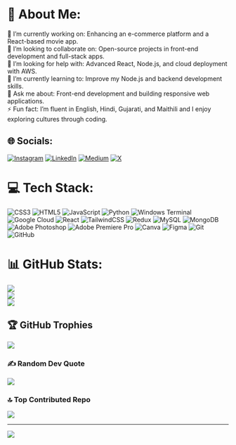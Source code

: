# 💫 About Me:
🔭 I’m currently working on: Enhancing an e-commerce platform and a React-based movie app.<br>👯 I’m looking to collaborate on: Open-source projects in front-end development and full-stack apps.<br>🤝 I’m looking for help with: Advanced React, Node.js, and cloud deployment with AWS.<br>🌱 I’m currently learning to: Improve my Node.js and backend development skills.<br>💬 Ask me about: Front-end development and building responsive web applications.<br>⚡ Fun fact: I’m fluent in English, Hindi, Gujarati, and Maithili and I enjoy exploring cultures through coding.


## 🌐 Socials:
[![Instagram](https://img.shields.io/badge/Instagram-%23E4405F.svg?logo=Instagram&logoColor=white)](https://instagram.com/karnprashantpk) [![LinkedIn](https://img.shields.io/badge/LinkedIn-%230077B5.svg?logo=linkedin&logoColor=white)](https://linkedin.com/in/karnprashantpk) [![Medium](https://img.shields.io/badge/Medium-12100E?logo=medium&logoColor=white)](https://medium.com/@karnprashantpk) [![X](https://img.shields.io/badge/X-black.svg?logo=X&logoColor=white)](https://x.com/karnprashantpk) 

# 💻 Tech Stack:
![CSS3](https://img.shields.io/badge/css3-%231572B6.svg?style=for-the-badge&logo=css3&logoColor=white) ![HTML5](https://img.shields.io/badge/html5-%23E34F26.svg?style=for-the-badge&logo=html5&logoColor=white) ![JavaScript](https://img.shields.io/badge/javascript-%23323330.svg?style=for-the-badge&logo=javascript&logoColor=%23F7DF1E) ![Python](https://img.shields.io/badge/python-3670A0?style=for-the-badge&logo=python&logoColor=ffdd54) ![Windows Terminal](https://img.shields.io/badge/Windows%20Terminal-%234D4D4D.svg?style=for-the-badge&logo=windows-terminal&logoColor=white) ![Google Cloud](https://img.shields.io/badge/GoogleCloud-%234285F4.svg?style=for-the-badge&logo=google-cloud&logoColor=white) ![React](https://img.shields.io/badge/react-%2320232a.svg?style=for-the-badge&logo=react&logoColor=%2361DAFB) ![TailwindCSS](https://img.shields.io/badge/tailwindcss-%2338B2AC.svg?style=for-the-badge&logo=tailwind-css&logoColor=white) ![Redux](https://img.shields.io/badge/redux-%23593d88.svg?style=for-the-badge&logo=redux&logoColor=white) ![MySQL](https://img.shields.io/badge/mysql-4479A1.svg?style=for-the-badge&logo=mysql&logoColor=white) ![MongoDB](https://img.shields.io/badge/MongoDB-%234ea94b.svg?style=for-the-badge&logo=mongodb&logoColor=white) ![Adobe Photoshop](https://img.shields.io/badge/adobe%20photoshop-%2331A8FF.svg?style=for-the-badge&logo=adobe%20photoshop&logoColor=white) ![Adobe Premiere Pro](https://img.shields.io/badge/Adobe%20Premiere%20Pro-9999FF.svg?style=for-the-badge&logo=Adobe%20Premiere%20Pro&logoColor=white) ![Canva](https://img.shields.io/badge/Canva-%2300C4CC.svg?style=for-the-badge&logo=Canva&logoColor=white) ![Figma](https://img.shields.io/badge/figma-%23F24E1E.svg?style=for-the-badge&logo=figma&logoColor=white) ![Git](https://img.shields.io/badge/git-%23F05033.svg?style=for-the-badge&logo=git&logoColor=white) ![GitHub](https://img.shields.io/badge/github-%23121011.svg?style=for-the-badge&logo=github&logoColor=white)
# 📊 GitHub Stats:
![](https://github-readme-stats.vercel.app/api?username=karnprashantpk&theme=dark&hide_border=false&include_all_commits=false&count_private=false)<br/>
![](https://github-readme-streak-stats.herokuapp.com/?user=karnprashantpk&theme=dark&hide_border=false)<br/>
![](https://github-readme-stats.vercel.app/api/top-langs/?username=karnprashantpk&theme=dark&hide_border=false&include_all_commits=false&count_private=false&layout=compact)

## 🏆 GitHub Trophies
![](https://github-profile-trophy.vercel.app/?username=karnprashantpk&theme=radical&no-frame=false&no-bg=true&margin-w=4)

### ✍️ Random Dev Quote
![](https://quotes-github-readme.vercel.app/api?type=horizontal&theme=radical)

### 🔝 Top Contributed Repo
![](https://github-contributor-stats.vercel.app/api?username=karnprashantpk&limit=5&theme=dark&combine_all_yearly_contributions=true)

---
[![](https://visitcount.itsvg.in/api?id=karnprashantpk&icon=0&color=0)](https://visitcount.itsvg.in)

<!-- Proudly created with GPRM ( https://gprm.itsvg.in ) -->

